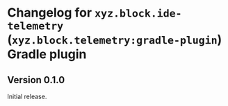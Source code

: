 # Changelog for `xyz.block.ide-telemetry` (`xyz.block.telemetry:gradle-plugin`) Gradle plugin

## Version 0.1.0
Initial release.

